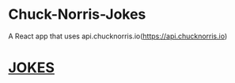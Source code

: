 # Chuck-Norris-Jokes
A React app that uses api.chucknorris.io(https://api.chucknorris.io)
# [JOKES](https://vinnie-ngesh.github.io/chuck)
